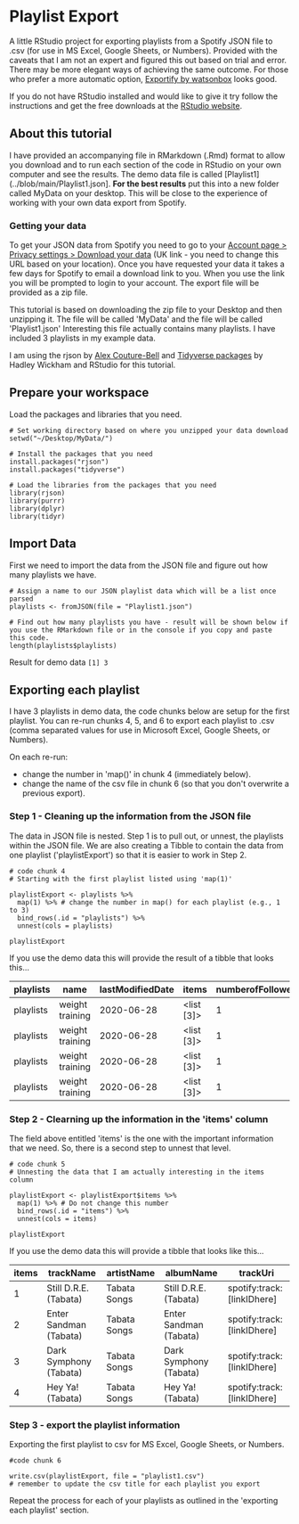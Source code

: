 # Playlist Export
A little RStudio project for exporting playlists from a Spotify JSON file to .csv (for use in MS Excel, Google Sheets, or Numbers). Provided with the caveats that I am not an expert and figured this out based on trial and error. There may be more elegant ways of achieving the same outcome. For those who prefer a more automatic option, [Exportify by watsonbox](https://github.com/watsonbox/exportify) looks good.

If you do not have RStudio installed and would like to give it try follow the instructions and get the free downloads at the [RStudio website](https://www.rstudio.com/products/rstudio/download/#download).

## About this tutorial

I have provided an accompanying file in RMarkdown (.Rmd) format to allow you download and to run each section of the code in RStudio on your own computer and see the results. The demo data file is called [Playlist1](../blob/main/Playlist1.json]. **For the best results** put this into a new folder called MyData on your desktop. This will be close to the experience of working with your own data export from Spotify. 

### Getting your data

To get your JSON data from Spotify you need to go to your [Account page > Privacy settings > Download your data](https://www.spotify.com/uk/account/privacy/ "Spotify UK Link") (UK link - you need to change this URL based on your location). Once you have requested your data it takes a few days for Spotify to email a download link to you. When you use the link you will be prompted to login to your account. The export file will be provided as a zip file. 

This tutorial is based on downloading the zip file to your Desktop and then unzipping it. The file will be called 'MyData' and the file will be called 'Playlist1.json' Interesting this file actually contains many playlists. I have included 3 playlists in my example data.

I am using the rjson by [Alex Couture-Bell](https://github.com/alexcb/rjson) and [Tidyverse packages](https://www.tidyverse.org/packages/) by Hadley Wickham and RStudio for this tutorial.


## Prepare your workspace

Load the packages and libraries that you need.

```{r setting up workspace}
# Set working directory based on where you unzipped your data download
setwd("~/Desktop/MyData/")

# Install the packages that you need
install.packages("rjson")
install.packages("tidyverse")

# Load the libraries from the packages that you need
library(rjson)
library(purrr)
library(dplyr)
library(tidyr)
```
## Import Data

First we need to import the data from the JSON file and figure out how many playlists we have.

```{r import data}
# Assign a name to our JSON playlist data which will be a list once parsed
playlists <- fromJSON(file = "Playlist1.json")

# Find out how many playlists you have - result will be shown below if you use the RMarkdown file or in the console if you copy and paste this code.
length(playlists$playlists)
```
Result for demo data
```[1] 3```

## Exporting each playlist

I have 3 playlists in demo data, the code chunks below are setup for the first playlist. You can re-run chunks 4, 5, and 6 to export each playlist to .csv (comma separated values for use in Microsoft Excel, Google Sheets, or Numbers). 

On each re-run: 
- change the number in 'map()' in chunk 4 (immediately below).
- change the name of the csv file in chunk 6 (so that you don't overwrite a previous export).

### Step 1 - Cleaning up the information from the JSON file

The data in JSON file is nested. Step 1 is to pull out, or unnest, the playlists within the JSON file. We are also creating a Tibble to contain the data from one playlist ('playlistExport') so that it is easier to work in Step 2.

```{r Step 1 - unnesting the data in the JSON file}
# code chunk 4
# Starting with the first playlist listed using 'map(1)'

playlistExport <- playlists %>%
  map(1) %>% # change the number in map() for each playlist (e.g., 1 to 3) 
  bind_rows(.id = "playlists") %>%
  unnest(cols = playlists)

playlistExport
```
If you use the demo data this will provide the result of a tibble that looks this...

| playlists | name            | lastModifiedDate | items      | numberofFollowers |
|-----------|-----------------|------------------|------------|-------------------|
| playlists | weight training | 2020-06-28       | <list [3]> | 1                 |
| playlists | weight training | 2020-06-28       | <list [3]> | 1                 |
| playlists | weight training | 2020-06-28       | <list [3]> | 1                 |
| playlists | weight training | 2020-06-28       | <list [3]> | 1                 |

### Step 2 - Clearning up the information in the 'items' column

The field above entitled 'items' is the one with the important information that we need. So, there is a second step to unnest that level.

```{r Step 2 - unnesting the information in the items column}
# code chunk 5
# Unnesting the data that I am actually interesting in the items column

playlistExport <- playlistExport$items %>%
  map(1) %>% # Do not change this number
  bind_rows(.id = "items") %>%
  unnest(cols = items)

playlistExport
```
If you use the demo data this will provide a tibble that looks like this...

| items | trackName              | artistName   | albumName              | trackUri                   |
|-------|------------------------|--------------|------------------------|----------------------------|
| 1     | Still D.R.E. (Tabata)  | Tabata Songs | Still D.R.E. (Tabata)  | spotify:track:[linkIDhere] |
| 2     | Enter Sandman (Tabata) | Tabata Songs | Enter Sandman (Tabata) | spotify:track:[linkIDhere] |
| 3     | Dark Symphony (Tabata) | Tabata Songs | Dark Symphony (Tabata) | spotify:track:[linkIDhere] |
| 4     | Hey Ya! (Tabata)       | Tabata Songs | Hey Ya! (Tabata)       | spotify:track:[linkIDhere] |

### Step 3 - export the playlist information

Exporting the first playlist to csv for MS Excel, Google Sheets, or Numbers.

```{r export to csv}
#code chunk 6

write.csv(playlistExport, file = "playlist1.csv") 
# remember to update the csv title for each playlist you export
```
Repeat the process for each of your playlists as outlined in the 'exporting each playlist' section.
